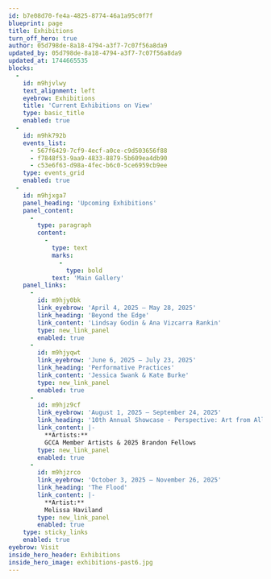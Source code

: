 ```yaml
---
id: b7e08d70-fe4a-4825-8774-46a1a95c0f7f
blueprint: page
title: Exhibitions
turn_off_hero: true
author: 05d798de-8a18-4794-a3f7-7c07f56a8da9
updated_by: 05d798de-8a18-4794-a3f7-7c07f56a8da9
updated_at: 1744665535
blocks:
  -
    id: m9hjvlwy
    text_alignment: left
    eyebrow: Exhibitions
    title: 'Current Exhibitions on View'
    type: basic_title
    enabled: true
  -
    id: m9hk792b
    events_list:
      - 567f6429-7cf9-4ecf-a0ce-c9d503656f88
      - f7848f53-9aa9-4833-8879-5b609ea4db90
      - c53e6f63-d98a-4fec-b6c0-5ce6959cb9ee
    type: events_grid
    enabled: true
  -
    id: m9hjxga7
    panel_heading: 'Upcoming Exhibitions'
    panel_content:
      -
        type: paragraph
        content:
          -
            type: text
            marks:
              -
                type: bold
            text: 'Main Gallery'
    panel_links:
      -
        id: m9hjy0bk
        link_eyebrow: 'April 4, 2025 – May 28, 2025'
        link_heading: 'Beyond the Edge'
        link_content: 'Lindsay Godin & Ana Vizcarra Rankin'
        type: new_link_panel
        enabled: true
      -
        id: m9hjyqwt
        link_eyebrow: 'June 6, 2025 – July 23, 2025'
        link_heading: 'Performative Practices'
        link_content: 'Jessica Swank & Kate Burke'
        type: new_link_panel
        enabled: true
      -
        id: m9hjz9cf
        link_eyebrow: 'August 1, 2025 – September 24, 2025'
        link_heading: '10th Annual Showcase - Perspective: Art from All Angles Juried Exhibition'
        link_content: |-
          **Artists:**
          GCCA Member Artists & 2025 Brandon Fellows
        type: new_link_panel
        enabled: true
      -
        id: m9hjzrco
        link_eyebrow: 'October 3, 2025 – November 26, 2025'
        link_heading: 'The Flood'
        link_content: |-
          **Artist:**
          Melissa Haviland
        type: new_link_panel
        enabled: true
    type: sticky_links
    enabled: true
eyebrow: Visit
inside_hero_header: Exhibitions
inside_hero_image: exhibitions-past6.jpg
---
```

